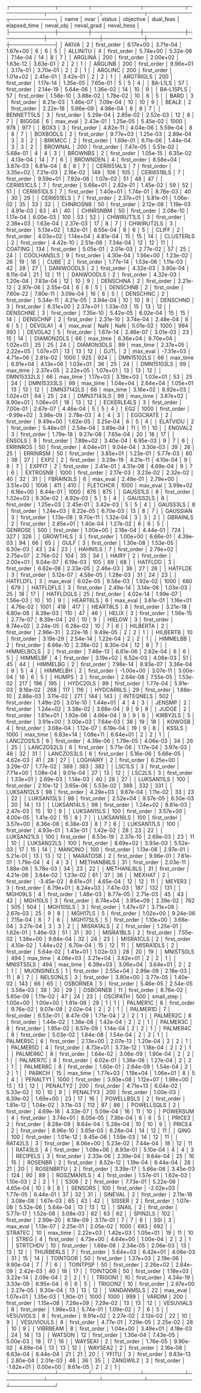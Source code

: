┌────────────┬────────┬─────────────┬───────────┬───────────┬──────────────┬───────────┬────────────┬────────────┐
│       name │   nvar │      status │ objective │ dual_feas │ elapsed_time │ neval_obj │ neval_grad │ neval_hess │
├────────────┼────────┼─────────────┼───────────┼───────────┼──────────────┼───────────┼────────────┼────────────┤
│      AKIVA │      2 │ first_order │  6.17e+00 │  3.71e-04 │     1.67e+00 │         6 │          6 │          5 │
│   ALLINITU │      4 │ first_order │  5.74e+00 │  5.32e-06 │     7.14e-04 │        14 │          8 │          7 │
│    ARGLINA │    200 │ first_order │  2.00e+02 │  1.63e-12 │     3.63e-01 │         2 │          2 │          1 │
│    ARGLINB │    200 │ first_order │  9.96e+01 │  3.17e-01 │     3.70e-01 │         2 │          2 │          1 │
│    ARGLINC │    200 │ first_order │  1.01e+02 │  2.45e-01 │     3.42e-01 │         2 │          2 │          1 │
│  ARGTRIGLS │    200 │ first_order │  1.17e-14 │  1.35e-05 │     7.65e-01 │         5 │          5 │          4 │
│    BA-L1LS │     57 │ first_order │  2.14e-19 │  5.64e-06 │     1.36e-02 │        14 │         10 │          9 │
│  BA-L1SPLS │     57 │ first_order │  1.58e-10 │  3.88e-02 │     1.78e-02 │        10 │          6 │          5 │
│       BARD │      3 │ first_order │  8.21e-03 │  1.46e-07 │     7.09e-04 │        10 │         10 │          9 │
│      BEALE │      2 │ first_order │  2.22e-18 │  5.66e-09 │     4.98e-04 │         8 │          8 │          7 │
│ BENNETT5LS │      3 │ first_order │  5.29e-04 │  2.85e-02 │     2.52e-03 │        12 │          8 │          7 │
│     BIGGS6 │      6 │    max_eval │  2.43e-01 │  1.25e-05 │     5.45e-02 │      1000 │        978 │        977 │
│       BOX3 │      3 │ first_order │  4.82e-11 │  4.04e-06 │     5.59e-04 │         8 │          8 │          7 │
│   BOXBODLS │      2 │ first_order │  9.77e+03 │  1.25e-03 │     2.89e-04 │         3 │          3 │          2 │
│     BRKMCC │      2 │ first_order │  1.69e-01 │  6.11e-06 │     1.44e-04 │         3 │          3 │          2 │
│    BROWNAL │    200 │ first_order │  7.47e-05 │  5.51e-02 │     5.68e-01 │         4 │          4 │          3 │
│    BROWNBS │      2 │ first_order │  1.05e-15 │  6.35e-02 │     4.13e-04 │        14 │          7 │          6 │
│   BROWNDEN │      4 │ first_order │  8.58e+04 │  3.87e-03 │     6.81e-04 │         8 │          8 │          7 │
│ CERI651ALS │      7 │ first_order │  3.35e+02 │  7.21e-03 │     2.16e-02 │       149 │        106 │        105 │
│ CERI651BLS │      7 │ first_order │  9.59e+01 │  7.92e-06 │     1.07e-02 │        51 │         48 │         47 │
│ CERI651CLS │      7 │ first_order │  5.66e+01 │  2.82e-01 │     1.45e-02 │        59 │         52 │         51 │
│ CERI651DLS │      7 │ first_order │  1.40e+01 │  1.74e-01 │     8.78e-03 │        40 │         30 │         29 │
│ CERI651ELS │      7 │ first_order │  2.37e+01 │  5.81e-01 │     1.06e-02 │        35 │         33 │         32 │
│   CHNROSNB │     50 │ first_order │  2.12e-08 │  1.19e-03 │     4.91e-03 │        63 │         41 │         40 │
│   CHNRSNBM │     50 │ first_order │  2.08e-10 │  1.17e-04 │     6.00e-03 │       100 │         53 │         52 │
│ CHWIRUT1LS │      3 │ first_order │  2.38e+03 │  1.63e-04 │     2.37e-03 │        17 │          8 │          7 │
│ CHWIRUT2LS │      3 │ first_order │  5.13e+02 │  1.82e-01 │     6.55e-04 │         9 │          6 │          5 │
│      CLIFF │      2 │ first_order │  4.03e+02 │  1.14e+04 │     4.81e-04 │        15 │         15 │         14 │
│  CLUSTERLS │      2 │ first_order │  4.42e-10 │  2.51e-06 │     7.34e-04 │        12 │         12 │         11 │
│    COATING │    134 │ first_order │  5.05e-01 │  2.01e-03 │     2.77e-02 │        57 │         25 │         24 │
│ COOLHANSLS │      9 │ first_order │  4.30e-04 │  1.56e+00 │     1.23e-02 │        26 │         19 │         18 │
│       CUBE │      2 │ first_order │  1.77e-14 │  1.53e-06 │     1.11e-03 │        42 │         28 │         27 │
│ DANIWOODLS │      2 │ first_order │  4.32e-03 │  3.90e-04 │     8.11e-04 │        21 │         12 │         11 │
│  DANWOODLS │      2 │ first_order │  4.32e-03 │  1.20e-04 │     7.83e-04 │        12 │         10 │          9 │
│   DENSCHNA │      2 │ first_order │  2.21e-12 │  2.97e-06 │     2.55e-04 │         6 │          6 │          5 │
│   DENSCHNB │      2 │ first_order │  7.60e-22 │  7.80e-11 │     3.09e-04 │        16 │          6 │          5 │
│   DENSCHNC │      2 │ first_order │  5.34e-11 │  4.21e-05 │     3.94e-04 │        10 │         10 │          9 │
│   DENSCHND │      3 │ first_order │  8.31e+00 │  2.37e+01 │     1.33e-03 │        15 │         13 │         12 │
│   DENSCHNE │      3 │ first_order │  7.35e-10 │  5.42e-05 │     6.02e-04 │        15 │         15 │         14 │
│   DENSCHNF │      2 │ first_order │  2.31e-10 │  3.74e-04 │     2.48e-04 │         6 │          6 │          5 │
│    DEVGLA1 │      4 │    max_eval │       NaN │       NaN │     5.01e-02 │      1000 │        994 │        993 │
│    DEVGLA2 │      5 │ first_order │  1.67e-14 │  2.46e-07 │     3.01e-03 │        23 │         15 │         14 │
│ DIAMON2DLS │     66 │    max_time │  6.36e+04 │  9.70e+04 │     1.02e+01 │        35 │         25 │         24 │
│ DIAMON3DLS │     99 │    max_time │  2.37e+05 │  2.22e+05 │     1.07e+01 │        13 │         13 │         12 │
│       DJTL │      2 │    max_eval │ -7.31e+03 │  4.71e+06 │     2.81e-02 │      1000 │        925 │        924 │
│ DMN15102LS │     66 │    max_time │  6.91e+04 │  4.13e+06 │     1.03e+01 │        36 │         25 │         24 │
│ DMN15103LS │     99 │    max_time │  2.37e+05 │  2.22e+05 │     1.07e+01 │        13 │         13 │         12 │
│ DMN15332LS │     66 │    max_time │  1.17e+03 │  3.19e+03 │     1.03e+01 │        53 │         25 │         24 │
│ DMN15333LS │     99 │    max_time │  1.04e+04 │  2.64e+04 │     1.05e+01 │        13 │         13 │         12 │
│ DMN37142LS │     66 │    max_time │  3.16e+02 │  8.92e+03 │     1.02e+01 │        64 │         25 │         24 │
│ DMN37143LS │     99 │    max_time │  3.87e+02 │  8.90e+01 │     1.06e+01 │        18 │         13 │         12 │
│ ECKERLE4LS │      3 │ first_order │  7.00e-01 │  2.67e-07 │     4.46e-04 │         5 │          5 │          4 │
│        EG2 │   1000 │ first_order │ -9.99e+02 │  3.98e-09 │     2.78e-03 │         4 │          4 │          3 │
│   EGGCRATE │      2 │ first_order │  9.49e+00 │  1.62e-05 │     3.25e-04 │         6 │          5 │          4 │
│   ELATVIDU │      2 │ first_order │  5.48e+01 │  2.54e-04 │     3.89e-04 │        11 │         11 │         10 │
│    ENGVAL2 │      3 │ first_order │  1.79e-18 │  9.27e-08 │     7.65e-04 │        20 │         18 │         17 │
│     ENSOLS │      9 │ first_order │  7.89e+02 │  3.40e-04 │     6.95e-03 │         9 │          7 │          6 │
│   ERRINROS │     50 │ first_order │  4.04e+01 │  9.04e-04 │     3.30e-03 │        39 │         26 │         25 │
│   ERRINRSM │     50 │ first_order │  3.85e+01 │  1.23e-01 │     5.77e-03 │        60 │         38 │         37 │
│       EXP2 │      2 │ first_order │  3.29e-19 │  4.21e-11 │     4.10e-04 │         9 │          8 │          7 │
│     EXPFIT │      2 │ first_order │  2.41e-01 │  4.31e-08 │     4.69e-04 │         9 │          7 │          6 │
│   EXTROSNB │   1000 │ first_order │  2.17e-03 │  3.23e-02 │     2.32e-02 │        40 │         32 │         31 │
│  FBRAIN3LS │      6 │    max_eval │  2.48e-01 │  2.79e+00 │     3.51e+00 │      1006 │        411 │        410 │
│   FLETCHCR │   1000 │    max_eval │  3.99e+02 │  6.16e+00 │     8.44e-01 │      1000 │        876 │        875 │
│   GAUSS1LS │      8 │ first_order │  1.32e+03 │  9.30e-02 │     4.92e-03 │         5 │          5 │          4 │
│   GAUSS2LS │      8 │ first_order │  1.25e+03 │  2.45e-01 │     3.42e-03 │         5 │          5 │          4 │
│   GAUSS3LS │      8 │ first_order │  1.24e+03 │  8.22e-05 │     6.70e-03 │        13 │          8 │          7 │
│   GAUSSIAN │      3 │ first_order │  1.13e-08 │  9.70e-11 │     1.32e-04 │         3 │          3 │          2 │
│   GBRAINLS │      2 │ first_order │  2.85e+01 │  1.40e-04 │     1.27e-02 │         6 │          6 │          5 │
│    GENROSE │    500 │ first_order │  1.00e+00 │  2.18e-04 │     4.44e-01 │       724 │        327 │        326 │
│   GROWTHLS │      3 │ first_order │  1.00e+00 │  6.66e-01 │     4.39e-03 │        94 │         66 │         65 │
│       GULF │      3 │ first_order │  1.30e-08 │  1.53e-05 │     6.30e-03 │        43 │         24 │         23 │
│    HAHN1LS │      7 │ first_order │  2.79e+02 │  2.75e+07 │     2.76e-02 │       104 │         35 │         34 │
│      HAIRY │      2 │ first_order │  2.00e+01 │  9.04e-07 │     6.19e-03 │       105 │         69 │         68 │
│    HATFLDD │      3 │ first_order │  6.62e-08 │  2.33e-05 │     2.46e-03 │        38 │         27 │         26 │
│    HATFLDE │      3 │ first_order │  5.12e-07 │  4.58e-05 │     1.28e-03 │        31 │         24 │         23 │
│   HATFLDFL │      3 │    max_eval │  6.02e-05 │  9.58e-03 │     1.92e-02 │      1000 │        680 │        679 │
│  HATFLDFLS │      3 │ first_order │  2.49e-14 │  3.14e-08 │     1.03e-03 │        25 │         18 │         17 │
│  HATFLDGLS │     25 │ first_order │  4.02e-14 │  1.99e-07 │     1.56e-03 │        10 │         10 │          9 │
│   HEART6LS │      6 │    max_eval │  3.61e-01 │  1.16e+01 │     4.76e-02 │      1001 │        418 │        417 │
│   HEART8LS │      8 │ first_order │  3.21e-18 │  6.80e-08 │     8.39e-03 │       110 │         47 │         46 │
│      HELIX │      3 │ first_order │  1.56e-15 │  2.77e-07 │     8.39e-04 │        20 │         10 │          9 │
│     HIELOW │      3 │ first_order │  8.74e+02 │  2.24e-05 │     6.28e-02 │        10 │          7 │          6 │
│   HILBERTA │      2 │ first_order │  2.96e-31 │  2.22e-16 │     9.49e-05 │         2 │          2 │          1 │
│   HILBERTB │     10 │ first_order │  3.19e-29 │  2.54e-14 │     1.22e-04 │         2 │          2 │          1 │
│   HIMMELBB │      2 │ first_order │  8.66e-10 │  2.38e-02 │     8.30e-04 │        12 │          8 │          7 │
│ HIMMELBCLS │      2 │ first_order │  7.46e-13 │  6.81e-06 │     2.62e-04 │         6 │          6 │          5 │
│   HIMMELBF │      4 │ first_order │  3.19e+02 │  6.52e-03 │     4.06e-03 │        51 │         45 │         44 │
│   HIMMELBG │      2 │ first_order │  7.98e-14 │  8.93e-07 │     3.36e-04 │         8 │          5 │          4 │
│   HIMMELBH │      2 │ first_order │ -1.00e+00 │  3.07e-11 │     3.00e-04 │        16 │          6 │          5 │
│      HUMPS │      2 │ first_order │  2.64e-08 │  7.55e-05 │     1.53e-02 │       217 │        196 │        195 │
│   HYDC20LS │     99 │ first_order │  1.77e-04 │  5.91e-03 │     9.16e-02 │       268 │        117 │        116 │
│  HYDCAR6LS │     29 │ first_order │  1.68e-10 │  2.88e-03 │     3.11e-02 │       271 │        144 │        143 │
│  INTEQNELS │    502 │ first_order │  1.49e-20 │  3.01e-10 │     1.44e+01 │         4 │          4 │          3 │
│     JENSMP │      2 │ first_order │  1.24e+02 │  3.38e-02 │     3.68e-04 │         9 │          9 │          8 │
│      JUDGE │      2 │ first_order │  1.61e+01 │  1.92e-06 │     4.66e-04 │         9 │          9 │          8 │
│   KIRBY2LS │      5 │ first_order │  3.91e+00 │  3.00e+03 │     7.64e-03 │        38 │         19 │         18 │
│     KOWOSB │      4 │ first_order │  3.08e-04 │  1.12e-07 │     6.19e-04 │        19 │          9 │          8 │
│      KSSLS │   1000 │    max_time │  6.83e+14 │  1.08e+11 │     6.64e+01 │         2 │          2 │          1 │
│ LANCZOS1LS │      6 │ first_order │  4.39e-06 │  1.79e-05 │     4.06e-03 │        34 │         26 │         25 │
│ LANCZOS2LS │      6 │ first_order │  5.71e-06 │  1.17e-04 │     3.97e-03 │        48 │         32 │         31 │
│ LANCZOS3LS │      6 │ first_order │  5.16e-06 │  5.66e-05 │     4.62e-03 │        41 │         28 │         27 │
│   LOGHAIRY │      2 │ first_order │  6.25e+00 │  3.29e-07 │     1.77e-02 │       389 │        383 │        382 │
│     LSC1LS │      3 │ first_order │  7.71e+00 │  1.08e-04 │     9.01e-04 │        27 │         13 │         12 │
│     LSC2LS │      3 │ first_order │  1.33e+01 │  2.69e-03 │     1.14e-03 │        40 │         28 │         27 │
│ LUKSAN11LS │    100 │ first_order │  2.10e-12 │  3.65e-06 │     5.53e-02 │       388 │        332 │        331 │
│ LUKSAN12LS │     98 │ first_order │  4.29e+03 │  9.67e-04 │     1.11e-02 │        33 │         23 │         22 │
│ LUKSAN13LS │     98 │ first_order │  2.52e+04 │  9.57e-05 │     6.50e-03 │        20 │         14 │         13 │
│ LUKSAN14LS │     98 │ first_order │  1.24e+02 │  8.81e-03 │     2.47e-03 │        15 │         10 │          9 │
│ LUKSAN15LS │    100 │ first_order │  3.57e+00 │  4.00e-05 │     1.41e-02 │        15 │          8 │          7 │
│ LUKSAN16LS │    100 │ first_order │  3.57e+00 │  8.36e-08 │     6.38e-03 │         8 │          7 │          6 │
│ LUKSAN17LS │    100 │ first_order │  4.93e-01 │  1.43e-01 │     1.42e-02 │        28 │         23 │         22 │
│ LUKSAN21LS │    100 │ first_order │  8.53e-19 │  2.37e-10 │     2.69e-03 │        23 │         11 │         10 │
│ LUKSAN22LS │    100 │ first_order │  8.69e+02 │  3.93e-03 │     5.52e-03 │        17 │         15 │         14 │
│    MANCINO │    100 │ first_order │  1.13e-08 │  2.97e-01 │     5.21e-01 │        13 │         13 │         12 │
│   MARATOSB │      2 │ first_order │  9.96e-01 │  7.81e-01 │     1.79e-04 │         4 │          4 │          3 │
│ METHANB8LS │     31 │ first_order │  2.03e-11 │  1.88e-06 │     5.78e-03 │        34 │         23 │         22 │
│ METHANL8LS │     31 │ first_order │  4.21e-06 │  3.84e-02 │     1.23e-02 │        61 │         37 │         36 │
│     MEXHAT │      2 │ first_order │ -3.45e-02 │  8.61e+01 │     4.65e-04 │        12 │         12 │         11 │
│     MEYER3 │      3 │ first_order │  8.79e+01 │  8.24e+03 │     7.47e-03 │       187 │        132 │        131 │
│    MGH09LS │      4 │ first_order │  1.48e-03 │  8.77e-05 │     2.71e-03 │        45 │         43 │         42 │
│    MGH10LS │      3 │ first_order │  8.74e+04 │  3.95e+09 │     2.39e-02 │       762 │        505 │        504 │
│   MGH10SLS │      3 │ first_order │  1.47e+07 │  3.71e+08 │     2.67e-03 │        25 │          9 │          8 │
│    MGH17LS │      5 │ first_order │  1.02e+00 │  9.24e-06 │     7.15e-04 │         8 │          7 │          6 │
│   MGH17SLS │      5 │ first_order │  1.10e+00 │  3.68e-04 │     3.27e-04 │         3 │          3 │          2 │
│  MISRA1ALS │      2 │ first_order │  1.25e-01 │  1.62e-01 │     1.46e-03 │        51 │         31 │         30 │
│  MISRA1BLS │      2 │ first_order │  7.55e-02 │  1.38e+00 │     9.84e-04 │        32 │         24 │         23 │
│  MISRA1CLS │      2 │ first_order │  4.10e-02 │  1.44e+02 │     6.70e-04 │        15 │         12 │         11 │
│  MISRA1DLS │      2 │ first_order │  5.64e-02 │  1.41e+01 │     1.02e-03 │        28 │         20 │         19 │
│  MNISTS0LS │    494 │    max_time │  4.06e+03 │  3.21e+04 │     3.62e+01 │         2 │          2 │          1 │
│  MNISTS5LS │    494 │    max_time │  6.39e+03 │  3.06e+04 │     3.64e+01 │         2 │          2 │          1 │
│ MUONSINELS │      1 │ first_order │  2.55e+04 │  2.99e-09 │     2.18e-03 │        11 │          8 │          7 │
│   NELSONLS │      3 │ first_order │  3.80e+00 │  3.77e-05 │     1.40e-02 │       143 │         66 │         65 │
│   OSBORNEA │      5 │ first_order │  5.46e-05 │  2.54e-05 │     3.58e-03 │        38 │         30 │         29 │
│   OSBORNEB │     11 │ first_order │  8.76e-02 │  5.65e-09 │     1.11e-02 │        47 │         24 │         23 │
│   OSCIPATH │    500 │  small_step │  1.00e+00 │  1.00e+00 │     1.91e-06 │        29 │          1 │          1 │
│   PALMER1C │      8 │ first_order │  9.76e-02 │  9.07e-08 │     2.02e-04 │         2 │          2 │          1 │
│   PALMER1D │      7 │ first_order │  6.53e-01 │  8.47e-09 │     1.71e-04 │         2 │          2 │          1 │
│   PALMER2C │      8 │ first_order │  1.44e-02 │  1.38e-08 │     1.42e-04 │         2 │          2 │          1 │
│   PALMER3C │      8 │ first_order │  1.95e-02 │  6.57e-09 │     1.14e-04 │         2 │          2 │          1 │
│   PALMER4C │      8 │ first_order │  5.03e-02 │  1.84e-08 │     1.54e-04 │         2 │          2 │          1 │
│   PALMER5C │      6 │ first_order │  2.13e+00 │  2.07e-13 │     1.20e-04 │         2 │          2 │          1 │
│   PALMER5D │      4 │ first_order │  8.73e+01 │  3.73e-12 │     1.18e-04 │         2 │          2 │          1 │
│   PALMER6C │      8 │ first_order │  1.64e-02 │  3.06e-09 │     1.90e-04 │         2 │          2 │          1 │
│   PALMER7C │      8 │ first_order │  6.02e-01 │  1.36e-08 │     1.27e-04 │         2 │          2 │          1 │
│   PALMER8C │      8 │ first_order │  1.60e-01 │  2.64e-09 │     1.54e-04 │         2 │          2 │          1 │
│     PARKCH │     15 │    max_time │  1.77e+03 │  1.19e+04 │     1.06e+01 │         8 │          5 │          4 │
│   PENALTY1 │   1000 │ first_order │  3.93e+08 │  1.12e+07 │     1.98e+00 │        13 │         13 │         12 │
│   PENALTY2 │    200 │ first_order │  4.71e+13 │  6.04e-02 │     5.33e-02 │        10 │         10 │          9 │
│   PENALTY3 │    200 │ first_order │  1.00e-03 │  6.39e-02 │     1.69e+00 │        23 │         17 │         16 │
│ POWELLBSLS │      2 │ first_order │  1.81e-12 │  1.04e-02 │     3.11e-03 │       112 │         87 │         86 │
│ POWELLSQLS │      2 │ first_order │  4.69e-18 │  4.33e-07 │     5.09e-04 │        16 │         11 │         10 │
│   POWERSUM │      4 │ first_order │  3.74e+01 │  8.05e-05 │     7.36e-04 │         6 │          6 │          5 │
│     PRICE3 │      2 │ first_order │  8.28e-09 │  9.64e-04 │     5.28e-04 │        10 │         10 │          9 │
│     PRICE4 │      2 │ first_order │  8.96e-10 │  3.85e-03 │     6.28e-04 │        14 │         12 │         11 │
│       QING │    100 │ first_order │  1.01e-12 │  9.45e-06 │     1.59e-03 │        14 │         12 │         11 │
│    RAT42LS │      3 │ first_order │  8.06e+00 │  5.23e-02 │     7.44e-04 │        18 │         12 │         11 │
│    RAT43LS │      4 │ first_order │  1.08e+06 │  8.93e-01 │     5.10e-04 │         4 │          4 │          3 │
│   RECIPELS │      3 │ first_order │  2.33e-06 │  2.39e-04 │     9.64e-04 │        25 │         16 │         15 │
│    ROSENBR │      2 │ first_order │  8.52e-12 │  1.19e-04 │     9.44e-04 │        28 │         21 │         20 │
│  ROSENBRTU │      2 │ first_order │  3.39e-17 │  5.66e-08 │     3.45e-03 │       124 │         90 │         89 │
│ ROSZMAN1LS │      4 │ first_order │  1.57e-01 │  1.62e-03 │     1.10e-03 │         2 │          2 │          1 │
│       S308 │      2 │ first_order │  7.73e-01 │  5.22e-06 │     4.65e-04 │        10 │          9 │          8 │
│    SENSORS │    100 │ first_order │ -2.02e+03 │  1.77e-05 │     6.44e-01 │        37 │         32 │         31 │
│    SINEVAL │      2 │ first_order │  2.11e-18 │  3.08e-08 │     1.67e-03 │        65 │         43 │         42 │
│     SISSER │      2 │ first_order │  1.07e-08 │  5.52e-06 │     5.64e-04 │        13 │         13 │         12 │
│      SNAIL │      2 │ first_order │  5.77e-17 │  1.52e-08 │     3.08e-03 │        82 │         63 │         62 │
│    SPIN2LS │    102 │ first_order │  2.99e-20 │  6.18e-09 │     3.17e-01 │         7 │          7 │          6 │
│        SSI │      3 │    max_eval │  1.13e-07 │  2.25e-01 │     2.05e-02 │      1000 │        693 │        692 │
│    STRATEC │     10 │    max_time │  2.22e+03 │  1.42e+03 │     1.05e+01 │        19 │         11 │         10 │
│      STREG │      4 │ first_order │  4.73e+00 │  4.64e+00 │     1.00e-04 │         2 │          2 │          1 │
│   STRTCHDV │     10 │ first_order │  1.68e-08 │  2.34e-05 │     2.06e-03 │        13 │         13 │         12 │
│  THURBERLS │      7 │ first_order │  5.64e+03 │  6.42e+01 │     4.06e-03 │        31 │         15 │         14 │
│   TOINTGOR │     50 │ first_order │  1.37e+03 │  2.19e-06 │     9.90e-04 │         7 │          7 │          6 │
│   TOINTPSP │     50 │ first_order │  2.26e+02 │  2.64e-09 │     2.42e-03 │        40 │         18 │         17 │
│   TOINTQOR │     50 │ first_order │  1.18e+03 │  3.22e-14 │     2.09e-04 │         2 │          2 │          1 │
│    TRIGON1 │     10 │ first_order │  4.34e-19 │  3.33e-09 │     6.95e-04 │         6 │          6 │          5 │
│    TRIGON2 │     10 │ first_order │  2.97e+00 │  2.27e-05 │     9.30e-04 │        13 │         13 │         12 │
│ VANDANMSLS │     22 │    max_eval │  1.07e+01 │  1.35e-03 │     1.90e-01 │      1000 │       1000 │        999 │
│     VARDIM │    200 │ first_order │  1.15e+08 │  7.28e+09 │     7.29e-02 │        13 │         13 │         12 │
│  VESUVIALS │      8 │ first_order │  1.98e+03 │  5.74e-01 │     1.09e-02 │         7 │          6 │          5 │
│  VESUVIOLS │      8 │ first_order │  9.91e+02 │  2.27e-02 │     2.12e-02 │        22 │         10 │          9 │
│ VESUVIOULS │      8 │ first_order │  4.77e-01 │  7.29e-05 │     2.25e-02 │        28 │         10 │          9 │
│   VIBRBEAM │      8 │ first_order │  1.04e+00 │  3.49e+01 │     4.18e-03 │        24 │         14 │         13 │
│     WATSON │     12 │ first_order │  1.30e-04 │  7.43e-05 │     5.00e-03 │        18 │         17 │         16 │
│    WAYSEA1 │      2 │ first_order │  1.76e-05 │  9.90e-02 │     4.89e-04 │        13 │         13 │         12 │
│    WAYSEA2 │      2 │ first_order │  2.16e-08 │  6.63e-04 │     8.44e-04 │        21 │         21 │         20 │
│      YFITU │      3 │ first_order │  9.83e-13 │  2.80e-04 │     2.01e-03 │        46 │         36 │         35 │
│   ZANGWIL2 │      2 │ first_order │ -1.82e+01 │  0.00e+00 │     9.61e-05 │         2 │          2 │          1 │
└────────────┴────────┴─────────────┴───────────┴───────────┴──────────────┴───────────┴────────────┴────────────┘
